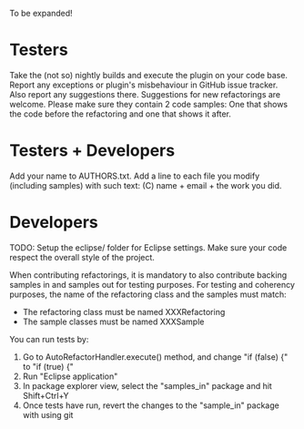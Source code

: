 To be expanded!

# Testers
Take the (not so) nightly builds and execute the plugin on your code base.
Report any exceptions or plugin's misbehaviour in GitHub issue tracker.
Also report any suggestions there.
Suggestions for new refactorings are welcome. Please make sure they contain 2 code samples:
One that shows the code before the refactoring and one that shows it after.

# Testers + Developers
Add your name to AUTHORS.txt.
Add a line to each file you modify (including samples) with such text:
    (C) name + email + the work you did.

# Developers
TODO: Setup the eclipse/ folder for Eclipse settings.
Make sure your code respect the overall style of the project.

When contributing refactorings, it is mandatory to also contribute backing samples in and samples out for testing purposes.
For testing and coherency purposes, the name of the refactoring class and the samples must match:
* The refactoring class must be named XXXRefactoring
* The sample classes must be named XXXSample

You can run tests by:
1. Go to AutoRefactorHandler.execute() method, and change "if (false) {" to "if (true) {"
2. Run "Eclipse application"
3. In package explorer view, select the "samples_in" package and hit Shift+Ctrl+Y
4. Once tests have run, revert the changes to the "sample_in" package with using git
